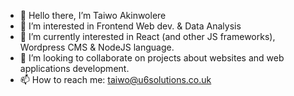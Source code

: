 - 👋 Hello there, I’m Taiwo Akinwolere
- 👀 I’m interested in Frontend Web dev. & Data Analysis
- 🌱 I’m currently interested in React (and other JS frameworks), Wordpress CMS & NodeJS language.
- 💞️ I’m looking to collaborate on projects about websites and web applications development.
- 📫 How to reach me: taiwo@u6solutions.co.uk

<!---
Teetech22/Teetech22 is a ✨ special ✨ repository because its `README.md` (this file) appears on your GitHub profile.
You can click the Preview link to take a look at your changes.
--->
